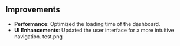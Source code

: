 ## Improvements
- **Performance**: Optimized the loading time of the dashboard.
- **UI Enhancements**: Updated the user interface for a more intuitive navigation.
  test.png

